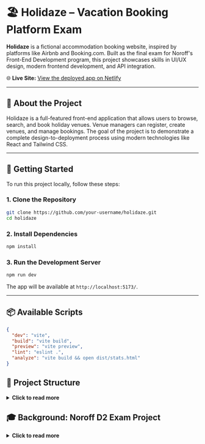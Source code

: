 # 🏖️ Holidaze – Vacation Booking Platform Exam



**Holidaze** is a fictional accommodation booking website, inspired by platforms like Airbnb and Booking.com. Built as the final exam for Noroff's Front-End Development program, this project showcases skills in UI/UX design, modern frontend development, and API integration.

🌐 **Live Site:** [View the deployed app on Netlify](https://flourishing-brigadeiros-fad739.netlify.app/)

---

## 📖 About the Project

Holidaze is a full-featured front-end application that allows users to browse, search, and book holiday venues. Venue managers can register, create venues, and manage bookings. The goal of the project is to demonstrate a complete design-to-deployment process using modern technologies like React and Tailwind CSS.

---

## 🚀 Getting Started

To run this project locally, follow these steps:

### 1. Clone the Repository

```bash
git clone https://github.com/your-username/holidaze.git
cd holidaze
```

### 2. Install Dependencies

```bash
npm install
```

### 3. Run the Development Server

```bash
npm run dev
```

The app will be available at `http://localhost:5173/`.

---

## 📦 Available Scripts

```json
{
  "dev": "vite",
  "build": "vite build",
  "preview": "vite preview",
  "lint": "eslint .",
  "analyze": "vite build && open dist/stats.html"
}
```


## 📁 Project Structure
<details>
  <summary><strong>Click to read more</strong></summary>

```bash
HOLIDAZE/
├── .vscode/                # VS Code editor settings
├── dist/                   # Production build output (generated by Vite)
├── public/                 # Static assets available directly at root
│   ├── images/             # Images used throughout the app
│   ├── video/              # Video files
│   ├── favicon.ico         # Browser favicon
│   └── vite.svg            # Vite logo
├── src/                    # Source code for the React application
├── .env                    # Environment variables (should not be committed)
├── .eslintignore           # Files ignored by ESLint
├── .gitignore              # Files/folders ignored by Git
├── .stylelintignore        # Files ignored by Stylelint
├── eslint.config.js        # ESLint configuration
├── index.html              # Main HTML file that loads the app
├── netlify.toml            # Netlify deployment configuration
├── package.json            # Project metadata, dependencies, and scripts
├── package-lock.json       # Dependency lockfile
├── postcss.config.mjs      # PostCSS configuration for Tailwind
├── tailwind.config.js      # Tailwind CSS setup
├── vite.config.js          # Vite configuration
└── README.md               # This file
├── src/
│   ├── components/             # Structured and reusable UI logic
│   │   ├── constants/          # Static configurations and validation logic
│   │   │   ├── api.js                         # Base API configuration
│   │   │   ├── NewVenueValidationConfig.js    # Validation rules for new venue form
│   │   │   └── VenueFormConfig.js             # Configuration for venue form fields
│   │   ├── context/            # React Context for app-wide state
│   │   │   └── FavoritesContext.jsx           # Context for managing favorite venues
│   │   ├── footer/             # Footer layout component
│   │   │   └── Footer.jsx                     # Global footer for the website
│   │  ├── src/
│   ├── components/             # Structured and reusable UI logic
│   │   ├── constants/          # Static configurations and validation logic
│   │   │   ├── api.js                         # Base API configuration
│   │   │   ├── NewVenueValidationConfig.js    # Validation rules for new venue form
│   │   │   └── VenueFormConfig.js             # Configuration for venue form fields
│   │   ├── context/            # React Context for app-wide state
│   │   │   └── FavoritesContext.jsx           # Context for managing favorite venues
│   │   ├── footer/             # Footer layout component
│   │   │   └── Footer.jsx                     # Global footer for the website
│   │   │   ├── home/                       # Homepage-specific UI components
│   │   │   ├── hero/                   # Hero section with responsive layout
│   │   │   │   ├── desctop/            # Desktop view
│   │   │   │   │   ├── HeroDesctop.jsx         # Main desktop hero component
│   │   │   │   │   └── SearchBox.jsx           # Search input component
│   │   │   │   └── mobile/             # Mobile view
│   │   │   │       └── HeroMobile.jsx          # Hero section optimized for mobile
│   │   │   └── sections/              # Sections featured on the homepage
│   │   │       ├── ExperienceCard/
│   │   │       │   ├── ExperienceCard.jsx              # Card component for showcasing an experience
│   │   │       │   └── FeaturedExperiencesSection.jsx  # Section container for experience cards
│   │   │       ├── MostPopular/
│   │   │       │   └── Destinations.jsx                # Popular destinations display
│   │   │       └── WhyHolidaze/
│   │   │           ├── WhyHolidazeFeatures.jsx         # Highlighted features of the platform
│   │   │           └── WhyHolidazeSection.jsx          # Section wrapper or layout
│   │   ├── navigation/                 # Main site navigation components
│   │   │   ├── desktop/                # Desktop menu components
│   │   │   │   ├── DashboardDesctopMeny.jsx   # Dashboard menu for desktop users
│   │   │   │   └── MainDesctopMeny.jsx        # Primary navigation menu for desktop
│   │   │   └── mobile/                 # Mobile navigation components
│   │   │       ├── DashboardMobileMenu.jsx    # Dashboard menu for mobile users
│   │   │       └── MainMobileMenu.jsx         # Primary navigation menu for mobile
 │   │   ├── profile/                    # User profile-related components
│   │   │   ├── desktop/                # Desktop-specific pages and dashboards
│   │   │   │   ├── AddVenuePage.jsx
│   │   │   │   ├── MyBookingsDashboardDesktop.jsx
│   │   │   │   ├── MyVenuesDashboardDesktop.jsx
│   │   │   │   └── ProfileSettings.jsx
│   │   │   ├── mobile/                 # Mobile-specific profile/dashboard components
│   │   │   │   ├── DashboardInfoSection.jsx
│   │   │   │   ├── ListNewVenue.jsx
│   │   │   │   ├── MyBookingsDashboard.jsx
│   │   │   │   ├── MyVenuesDashboard.jsx
│   │   │   │   └── ProfileSettings.jsx
│   │   │   └── shared/                 # Shared components used across views
│   │   │       ├── ActiveVenueCard.jsx
│   │   │       ├── EditVenueModal.jsx
│   │   │       ├── ProfileChart.jsx
│   │   │       ├── ProfileHeader.jsx
│   │   │       ├── ProfileUserSearch.jsx
│   │   │       └── VenueCard.jsx
│   │   ├── ui/                          # General-purpose UI components
│   │   │   ├── buttons/                 # Various action buttons throughout the app
│   │   │   │   ├── AppButton.jsx
│   │   │   │   ├── BookingBackButton.jsx
│   │   │   │   ├── BookingBarButton.jsx
│   │   │   │   ├── BookingNextButton.jsx
│   │   │   │   ├── CalendarIconButton.jsx
│   │   │   │   ├── DeleteVenueButton.jsx
│   │   │   │   ├── EditDatesButton.jsx
│   │   │   │   ├── EditVenueButton.jsx
│   │   │   │   ├── FavoriteButton.jsx
│   │   │   │   ├── LoadMoreVenuesButton.jsx
│   │   │   │   ├── MobileCloseButton.jsx
│   │   │   │   ├── RefreshVenuesButton.jsx
│   │   │   │   ├── ScrollToTopButton.jsx
│   │   │   │   ├── Toggle.jsx
│   │   │   │   └── VenueCategoryBar.jsx
│   │   │   ├── calender/                # Custom date picker component
│   │   │   │   └── DateRangePicker.jsx
│   │   │   ├── Chart/                   # Data visualization component(s)
│   │   │   │   └── LineChart.jsx
│   │   │   ├── popup/                   # Modal and popup messages
│   │   │   │   ├── AlertPopup.jsx
│   │   │   │   ├── BookingCancelledPopup.jsx
│   │   │   │   ├── BookingSuccessPopup.jsx
│   │   │   │   ├── BottomSheet.jsx
│   │   │   │   ├── DeleteConfirmPopup.jsx
│   │   │   │   ├── LoginPromptPopup.jsx
│   │   │   │   ├── LoginToViewProfilePopup.jsx
│   │   │   │   └── OrderCancelledPopup.jsx    
│   │   ├── ui/                          # General-purpose UI components
│   │   │   ├── buttons/                 # Various action buttons throughout the app
│   │   │   │   ├── AppButton.jsx
│   │   │   │   ├── BookingBackButton.jsx
│   │   │   │   ├── BookingBarButton.jsx
│   │   │   │   ├── BookingNextButton.jsx
│   │   │   │   ├── CalendarIconButton.jsx
│   │   │   │   ├── DeleteVenueButton.jsx
│   │   │   │   ├── EditDatesButton.jsx
│   │   │   │   ├── EditVenueButton.jsx
│   │   │   │   ├── FavoriteButton.jsx
│   │   │   │   ├── LoadMoreVenuesButton.jsx
│   │   │   │   ├── MobileCloseButton.jsx
│   │   │   │   ├── RefreshVenuesButton.jsx
│   │   │   │   ├── ScrollToTopButton.jsx
│   │   │   │   ├── Toggle.jsx
│   │   │   │   └── VenueCategoryBar.jsx
│   │   │   ├── calender/                # Custom date picker component
│   │   │   │   └── DateRangePicker.jsx
│   │   │   ├── Chart/                   # Data visualization component(s)
│   │   │   │   └── LineChart.jsx
│   │   │   ├── popup/                   # Modal and popup messages
│   │   │   │   ├── AlertPopup.jsx
│   │   │   │   ├── BookingCancelledPopup.jsx
│   │   │   │   ├── BookingSuccessPopup.jsx
│   │   │   │   ├── BottomSheet.jsx
│   │   │   │   ├── DeleteConfirmPopup.jsx
│   │   │   │   ├── LoginPromptPopup.jsx
│   │   │   │   ├── LoginToViewProfilePopup.jsx
│   │   │   │   └── OrderCancelledPopup.jsx
│   │   │   ├── styles/                  # Style-related components and global overrides
│   │   │   │   ├── BookingBadge.jsx     # Badge component used in booking views
│   │   │   │   └── icons.css            # Custom icon styles used across the app
│   │   │   ├── Logo.jsx                 # App logo component
│   │   │   ├── RatingStars.jsx          # Visual star rating component
│   │   │   └── SVGStar.jsx              # SVG version of a rating star
│   │   ├── User-profiles/              # Components for displaying other users' public profiles
│   │   │   ├── UserProfileHeader.jsx        # Header with profile name/image/details
│   │   │   ├── UserProfileLink.jsx          # Link component to navigate to user profiles
│   │   │   └── VenueCardCompact.jsx         # Compact version of a venue card used in profiles
│   │   ├── venue/                      # Components related to venue listings and details
│   │   │   ├── allvenues/              # Components showing all venues
│   │   │   │   ├── AllVenueCard.jsx          # Card view for a venue in list/grid
│   │   │   │   └── VenueSearchSlide.jsx      # Horizontal sliding list of venues
│   │   │   └── venuedetail/            # Components for single venue pages
│   │   │       ├── Booking.jsx
│   │   │       ├── BookingBar.jsx
│   │   │       ├── CalendarModal.jsx
│   │   │       ├── ImageCarousel.jsx
│   │   │       ├── StatsIcons.jsx
│   │   │       ├── VenueDescription.jsx
│   │   │       ├── VenueInfo.jsx
│   │   │       ├── VenueMetaSection.jsx
│   │   │       └── VenueSkeleton.jsx
│   │   ├── Layout.jsx                 # Page wrapper that includes shared layout (e.g., header/footer)
│   ├── hooks/                        # Custom React hooks used throughout the application
│   │   ├── api/                      # Data fetching and API-related logic
│   │   │   ├── useAllVenues.js
│   │   │   ├── useBookings.js
│   │   │   ├── useProfileData.js
│   │   │   ├── useProfileDetail.js
│   │   │   ├── useProfileSettings.js
│   │   │   ├── useSearch.js
│   │   │   ├── useVenueDetail.js
│   │   │   └── useVenues.js
│   │   ├── auth/                     # Authentication state and logic
│   │   │   ├── useAuthErrorMessage.js
│   │   │   └── useAuthUser.js
│   │   ├── data/                     # Data formatting, transformation, or derived state
│   │   │   └── useBookingRanges.js
│   │   ├── filter/                   # Venue filtering and search refinement
│   │   │   └── useVenueFilter.js
│   │   ├── forms/                    # Form state management and validation logic
│   │   │   ├── useBookingForm.js
│   │   │   ├── useForm.js
│   │   │   ├── useHomeSearch.js
│   │   │   ├── useNewVenueValidation.js
│   │   │   ├── useStepValidation.js
│   │   │   └── useVenueForm.js
│   │   └── utills/                   # Utility hooks
│   │       ├── useSingleVenueModals.js
│   │       └── useWindowSize.js
│   ├── pages/                        # Page-level route components (used by React Router)
│   │   ├── AllVenues.jsx             # Displays all available venues
│   │   ├── Favorites.jsx             # List of favorited venues
│   │   ├── Home.jsx                  # Landing/homepage
│   │   ├── Login.jsx                 # Login form and auth logic
│   │   ├── Profile.jsx               # Main user profile/dashboard
│   │   ├── ProfileDetail.jsx         # Public profile view for other users
│   │   ├── Register.jsx              # User registration form
│   │   ├── SearchResults.jsx         # Results view for searches
│   │   └── VenueDetail.jsx           # Single venue detail page
│   ├── services/                     # External service logic (e.g. API calls)
│   │   ├── authService.js            # Authentication and user session logic
│   │   └── tokenService.js           # Token storage and management
├── .env
├── .eslintignore
├── .gitignore
├── .stylelintignore
├── eslint.config.js
├── index.html
├── netlify.toml
├── package.json
├── package-lock.json
├── postcss.config.mjs
├── tailwind.config.js
├── vite.config.js
└── README.md
```
</details>




## 🎓 Background: Noroff D2 Exam Project
<details>
  <summary><strong>Click to read more</strong></summary>

This project was developed as part of Noroff's second-year Front-End Development final exam.

### ✅ Learning Outcomes

- Plan and build a web application from scratch
- Use modern UI libraries and frameworks
- Implement and style responsive user interfaces
- Work with APIs for real-time data
- Deploy and test using modern tools

### 🧰 Tools & Tech

- **Framework:** React
- **Styling:** Tailwind CSS, Styled Components
- **State Management:** React Context / Hooks
- **Routing:** React Router DOM
- **Hosting:** Netlify
- **Design:** Figma
- **Planning:** Trello or GitHub Projects

### 👤 Roles

- **Visitor:** Can browse and view venues
- **Customer:** Can register, book, and manage profile
- **Venue Manager:** Can register, manage venues and bookings

---




## 📋 Project Summary

Holidaze is a web application inspired by Airbnb, allowing users to book accommodations, publish venues, and manage hotel listings. 

One of the key features I focused on was the **dashboard menu** – a navigation experience aimed at making the platform easier to use. It is simple, structured, and provides intuitive options tailored for a booking site. There are two versions of the dashboard menu: one for desktop and one for mobile, each with unique designs.

Users can **toggle between regular user and Venue Manager mode**. As a Venue Manager, additional options are unlocked, such as posting new venues, viewing bookings, and managing current listings. It's also possible to cancel bookings (as required by the API, cancellation must include a reason).

I extended the default API metadata, which only included 3–4 fields, to enrich the venue information and provide a better user experience. 

**Ratings** are available visually in the UI, although the API does not support rating other venues – only your own. I found this limitation odd but included star visuals to maintain good UI consistency.

The app includes a **search feature** where users can find both profiles and venues. Some searches require the user to be logged in.

I also created a full **hi-fidelity design in Figma** as part of the planning and design process.

Some files became long due to the complexity of the logic, and a few minor visual issues remain due to limited time.

### 🧪 Performance & Testing

I’ve run **Lighthouse reports** from Google Chrome and used **bundle analyzers** to reduce file sizes and optimize the build.

### ✅ User Stories Implemented

_(See assignment for full details – all user types and key features were included in the implementation.)_

### 📋 Exam Brief Summary

Holidaze is a fictional accommodation booking service. Students were tasked with creating a brand new front-end for the platform using official API documentation. The product needed to cover two key areas:

- A **customer-facing** site where users can search and book venues  
- An **admin-facing** interface where Venue Managers can create, update, and manage venues and bookings

---

### 👥 Roles & User Stories

**Visitor**  
- Can view and search for venues  
- Can view venue details  
- Can register as customer or venue manager  

**Customer**  
- Can log in/out  
- Can book a venue  
- Can view and manage their bookings  
- Can update avatar/profile picture  

**Venue Manager**  
- Can create/edit/delete venues  
- Can view bookings on their venues  
- Can update avatar/profile picture  


### 🚦 Submission Requirements

- GitHub repo with committed code  
- Gantt chart (roadmap view)  
- Kanban board with detailed task breakdown  
- Style guide (Figma)  
- Figma wireframes/prototype (desktop + mobile)  
- Deployed app (Netlify or GitHub Pages)  
- Comprehensive README.md  
- Lighthouse and bundle analyzer reports  
- Manual testing of all user stories
</details>